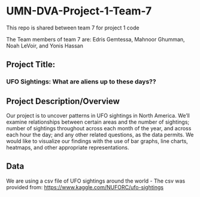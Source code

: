 # UMN-DVA-Project-1-Team-7

This repo is shared between team 7 for project 1 code

The Team members of team 7 are: Edris Gemtessa, Mahnoor Ghumman, Noah LeVoir, and Yonis Hassan

## Project Title:

### UFO Sightings: What are aliens up to these days??



## Project Description/Overview
Our project is to uncover patterns in UFO sightings in North America. We’ll examine relationships between certain areas and the number of sightings; number of sightings throughout across each month of the year, and across each hour the day; and any other related questions, as the data permits. We would like to visualize our findings with the use of bar graphs, line charts, heatmaps, and other appropriate representations.

## Data
We are using a csv file of UFO sightings around the world
    - The csv was provided from: https://www.kaggle.com/NUFORC/ufo-sightings
    

